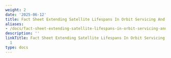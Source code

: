 ```yaml
---
weight: 2
date: '2025-06-12'
title: Fact Sheet Extending Satellite Lifespans In Orbit Servicing And Refueling 1
aliases:
- /docs/fact-sheet-extending-satellite-lifespans-in-orbit-servicing-and-refueling_1/
description: ''
linkTitle: Fact Sheet Extending Satellite Lifespans In Orbit Servicing And Refueling
  1
type: docs
---
```


